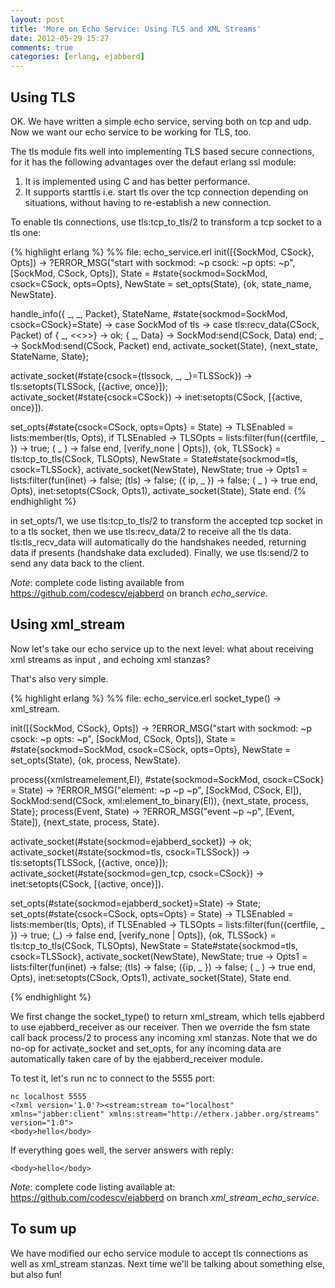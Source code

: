 ```yaml
---
layout: post
title: 'More on Echo Service: Using TLS and XML Streams'
date: 2012-05-29 15:27
comments: true
categories: [erlang, ejabberd]
---
```



## Using TLS
OK. We have written a simple echo service, serving both on tcp and udp. Now we want our echo service to be working for TLS, too.

The tls module fits well into implementing TLS based secure connections, for it has the following advantages over the defaut erlang ssl module:

1. It is implemented using C and has better performance.
2. It supports starttls i.e. start tls over the tcp connection depending on situations, without having to re-establish a new connection.

To enable tls connections, use tls:tcp_to_tls/2 to transform a tcp socket to a tls one:

{% highlight erlang %}
%% file: echo_service.erl 
init([{SockMod, CSock}, Opts]) ->
    ?ERROR_MSG("start with sockmod: ~p csock: ~p opts: ~p", [SockMod, CSock, Opts]),
    State = #state{sockmod=SockMod, csock=CSock, opts=Opts},
    NewState = set_opts(State),
    {ok, state_name, NewState}.

handle_info({ _, _, Packet}, StateName, #state{sockmod=SockMod, csock=CSock}=State) ->
    case SockMod of
        tls ->
            case tls:recv_data(CSock, Packet) of
                { _, <<>>} ->
                    ok;
                { _, Data} ->
                    SockMod:send(CSock, Data)
            end;
        _ ->
            SockMod:send(CSock, Packet)
    end,
    activate_socket(State),
    {next_state, StateName, State};
    
activate_socket(#state{csock={tlssock, _, _}=TLSSock}) ->
    tls:setopts(TLSSock, [{active, once}]);
activate_socket(#state{csock=CSock}) ->
    inet:setopts(CSock, [{active, once}]).

set_opts(#state{csock=CSock, opts=Opts} = State) ->
    TLSEnabled = lists:member(tls, Opts),
    if
        TLSEnabled ->
            TLSOpts = lists:filter(fun({certfile, _ }) -> true;
                                      ( _ ) -> false
                                   end, 
                                   [verify_none | Opts]),
            {ok, TLSSock} = tls:tcp_to_tls(CSock, TLSOpts),
            NewState = State#state{sockmod=tls, csock=TLSSock},
            activate_socket(NewState),
            NewState;
        true ->
            Opts1 = lists:filter(fun(inet) -> false;
                                    (tls) -> false;
                                    ({ ip, _ }) -> false;
                                    ( _ ) -> true
                                 end, Opts),
            inet:setopts(CSock, Opts1),
            activate_socket(State),
            State
    end.
{% endhighlight %}

in set_opts/1, we use tls:tcp_to_tls/2 to transform the accepted tcp socket in to a tls socket, then we use tls:recv_data/2 to receive all the tls data. tls:tls_recv_data will automatically do the handshakes needed, returning data if presents (handshake data excluded). Finally, we use tls:send/2 to send any data back to the client.

*Note*: complete code listing available from <https://github.com/codescv/ejabberd> on branch _echo_service_.

## Using xml_stream
Now let's take our echo service up to the next level: what about receiving xml streams as input , and echoing xml stanzas?

That's also very simple.

{% highlight erlang %}
%% file: echo_service.erl 
socket_type() ->
    xml_stream.

init([{SockMod, CSock}, Opts]) ->
    ?ERROR_MSG("start with sockmod: ~p csock: ~p opts: ~p", [SockMod, CSock, Opts]),
    State = #state{sockmod=SockMod, csock=CSock, opts=Opts},
    NewState = set_opts(State),
    {ok, process, NewState}.
    
process({xmlstreamelement,El}, #state{sockmod=SockMod, csock=CSock} = State) -> 
    ?ERROR_MSG("element: ~p ~p ~p", [SockMod, CSock, El]), 
    SockMod:send(CSock, xml:element_to_binary(El)),
    {next_state, process, State};
process(Event, State) ->
    ?ERROR_MSG("event ~p ~p", [Event, State]),
    {next_state, process, State}.
    
activate_socket(#state{sockmod=ejabberd_socket}) ->
    ok;
activate_socket(#state{sockmod=tls, csock=TLSSock}) ->
    tls:setopts(TLSSock, [{active, once}]);
activate_socket(#state{sockmod=gen_tcp, csock=CSock}) ->
    inet:setopts(CSock, [{active, once}]).

set_opts(#state{sockmod=ejabberd_socket}=State) ->
    State;
set_opts(#state{csock=CSock, opts=Opts} = State) ->
    TLSEnabled = lists:member(tls, Opts),
    if
        TLSEnabled ->
            TLSOpts = lists:filter(fun({certfile, _ }) -> true;
                                      (_) -> false
                                   end, 
                                   [verify_none | Opts]),
            {ok, TLSSock} = tls:tcp_to_tls(CSock, TLSOpts),
            NewState = State#state{sockmod=tls, csock=TLSSock},
            activate_socket(NewState),
            NewState;
        true ->
            Opts1 = lists:filter(fun(inet) -> false;
                                    (tls) -> false;
                                    ({ip, _ }) -> false;
                                    ( _ ) -> true
                                 end, Opts),
            inet:setopts(CSock, Opts1),
            activate_socket(State),
            State
    end.

{% endhighlight %}

We first change the socket_type() to return xml_stream, which tells ejabberd to use ejabberd_receiver as our receiver. Then we override the fsm state call back process/2 to process any incoming xml stanzas. Note that we do no-op for activate_socket and set_opts, for any incoming data are automatically taken care of by the ejabberd_receiver module. 

To test it, let's run nc to connect to the 5555 port:

    nc localhost 5555
    <?xml version='1.0'?><stream:stream to="localhost" xmlns="jabber:client" xmlns:stream="http://etherx.jabber.org/streams" version="1.0">
    <body>hello</body>
    
If everything goes well, the server answers with reply:
    
    <body>hello</body>

*Note*: complete code listing available at: <https://github.com/codescv/ejabberd> on branch _xml_stream_echo_service_.

## To sum up
We have modified our echo service module to accept tls connections as well as xml_stream stanzas. Next time we'll be talking about something else, but also fun! 





